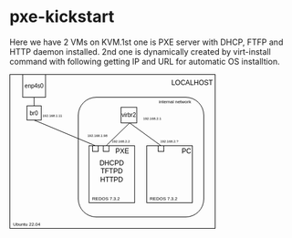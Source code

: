 # pxe-kickstart
Here we have 2 VMs on KVM.1st one is PXE server with DHCP, FTFP and HTTP daemon installed. 2nd one is dynamically created by virt-install command with following getting IP and URL for automatic OS installtion.

<?xml version="1.0" encoding="UTF-8"?>
<!-- Do not edit this file with editors other than draw.io -->
<!DOCTYPE svg PUBLIC "-//W3C//DTD SVG 1.1//EN" "http://www.w3.org/Graphics/SVG/1.1/DTD/svg11.dtd">
<svg xmlns="http://www.w3.org/2000/svg" xmlns:xlink="http://www.w3.org/1999/xlink" version="1.1" width="361px" height="271px" viewBox="-0.5 -0.5 361 271" content="&lt;mxfile modified=&quot;2023-10-06T09:28:56.770Z&quot; host=&quot;Electron&quot; agent=&quot;Mozilla/5.0 (Windows NT 10.0; Win64; x64) AppleWebKit/537.36 (KHTML, like Gecko) draw.io/22.0.2 Chrome/114.0.5735.289 Electron/25.8.4 Safari/537.36&quot; etag=&quot;7oi0egTOuzB7V2tEEL60&quot; version=&quot;22.0.2&quot; type=&quot;device&quot;&gt;&#10;  &lt;diagram id=&quot;l8hXMBHkgcEJcSW0mbfh&quot; name=&quot;Page-1&quot;&gt;&#10;    &lt;mxGraphModel dx=&quot;780&quot; dy=&quot;542&quot; grid=&quot;1&quot; gridSize=&quot;10&quot; guides=&quot;1&quot; tooltips=&quot;1&quot; connect=&quot;1&quot; arrows=&quot;1&quot; fold=&quot;1&quot; page=&quot;1&quot; pageScale=&quot;1&quot; pageWidth=&quot;1169&quot; pageHeight=&quot;827&quot; math=&quot;0&quot; shadow=&quot;0&quot;&gt;&#10;      &lt;root&gt;&#10;        &lt;mxCell id=&quot;0&quot; /&gt;&#10;        &lt;mxCell id=&quot;1&quot; parent=&quot;0&quot; /&gt;&#10;        &lt;mxCell id=&quot;O09P9Mo2gPaad7QKLkJo-1&quot; value=&quot;&quot; style=&quot;rounded=0;whiteSpace=wrap;html=1;fillColor=none;&quot; parent=&quot;1&quot; vertex=&quot;1&quot;&gt;&#10;          &lt;mxGeometry x=&quot;330&quot; y=&quot;170&quot; width=&quot;360&quot; height=&quot;270&quot; as=&quot;geometry&quot; /&gt;&#10;        &lt;/mxCell&gt;&#10;        &lt;mxCell id=&quot;O09P9Mo2gPaad7QKLkJo-56&quot; value=&quot;&quot; style=&quot;rounded=1;whiteSpace=wrap;html=1;fillColor=none;&quot; parent=&quot;1&quot; vertex=&quot;1&quot;&gt;&#10;          &lt;mxGeometry x=&quot;450&quot; y=&quot;210&quot; width=&quot;220&quot; height=&quot;210&quot; as=&quot;geometry&quot; /&gt;&#10;        &lt;/mxCell&gt;&#10;        &lt;mxCell id=&quot;O09P9Mo2gPaad7QKLkJo-26&quot; value=&quot;&quot; style=&quot;whiteSpace=wrap;html=1;aspect=fixed;fillColor=none;&quot; parent=&quot;1&quot; vertex=&quot;1&quot;&gt;&#10;          &lt;mxGeometry x=&quot;352.5&quot; y=&quot;170&quot; width=&quot;40&quot; height=&quot;40&quot; as=&quot;geometry&quot; /&gt;&#10;        &lt;/mxCell&gt;&#10;        &lt;mxCell id=&quot;O09P9Mo2gPaad7QKLkJo-17&quot; value=&quot;LOCALHOST&quot; style=&quot;text;strokeColor=none;align=center;fillColor=none;html=1;verticalAlign=middle;whiteSpace=wrap;rounded=0;&quot; parent=&quot;1&quot; vertex=&quot;1&quot;&gt;&#10;          &lt;mxGeometry x=&quot;610&quot; y=&quot;170&quot; width=&quot;80&quot; height=&quot;30&quot; as=&quot;geometry&quot; /&gt;&#10;        &lt;/mxCell&gt;&#10;        &lt;mxCell id=&quot;O09P9Mo2gPaad7QKLkJo-20&quot; value=&quot;&quot; style=&quot;whiteSpace=wrap;html=1;aspect=fixed;fillColor=none;&quot; parent=&quot;1&quot; vertex=&quot;1&quot;&gt;&#10;          &lt;mxGeometry x=&quot;360&quot; y=&quot;225&quot; width=&quot;25&quot; height=&quot;25&quot; as=&quot;geometry&quot; /&gt;&#10;        &lt;/mxCell&gt;&#10;        &lt;mxCell id=&quot;O09P9Mo2gPaad7QKLkJo-21&quot; value=&quot;&quot; style=&quot;whiteSpace=wrap;html=1;aspect=fixed;fillColor=none;&quot; parent=&quot;1&quot; vertex=&quot;1&quot;&gt;&#10;          &lt;mxGeometry x=&quot;525&quot; y=&quot;227.5&quot; width=&quot;27.5&quot; height=&quot;27.5&quot; as=&quot;geometry&quot; /&gt;&#10;        &lt;/mxCell&gt;&#10;        &lt;mxCell id=&quot;O09P9Mo2gPaad7QKLkJo-22&quot; value=&quot;enp4s0&quot; style=&quot;text;strokeColor=none;align=center;fillColor=none;html=1;verticalAlign=middle;whiteSpace=wrap;rounded=0;fontSize=10;&quot; parent=&quot;1&quot; vertex=&quot;1&quot;&gt;&#10;          &lt;mxGeometry x=&quot;357.5&quot; y=&quot;182.5&quot; width=&quot;30&quot; height=&quot;15&quot; as=&quot;geometry&quot; /&gt;&#10;        &lt;/mxCell&gt;&#10;        &lt;mxCell id=&quot;O09P9Mo2gPaad7QKLkJo-23&quot; value=&quot;virbr2&quot; style=&quot;text;strokeColor=none;align=center;fillColor=none;html=1;verticalAlign=middle;whiteSpace=wrap;rounded=0;fontSize=10;&quot; parent=&quot;1&quot; vertex=&quot;1&quot;&gt;&#10;          &lt;mxGeometry x=&quot;528.75&quot; y=&quot;232.5&quot; width=&quot;20&quot; height=&quot;17.5&quot; as=&quot;geometry&quot; /&gt;&#10;        &lt;/mxCell&gt;&#10;        &lt;mxCell id=&quot;O09P9Mo2gPaad7QKLkJo-27&quot; value=&quot;br0&quot; style=&quot;text;strokeColor=none;align=center;fillColor=none;html=1;verticalAlign=middle;whiteSpace=wrap;rounded=0;fontSize=10;&quot; parent=&quot;1&quot; vertex=&quot;1&quot;&gt;&#10;          &lt;mxGeometry x=&quot;365&quot; y=&quot;227.5&quot; width=&quot;15&quot; height=&quot;20&quot; as=&quot;geometry&quot; /&gt;&#10;        &lt;/mxCell&gt;&#10;        &lt;mxCell id=&quot;O09P9Mo2gPaad7QKLkJo-30&quot; value=&quot;&quot; style=&quot;endArrow=none;html=1;rounded=0;exitX=0.5;exitY=0;exitDx=0;exitDy=0;entryX=0.5;entryY=1;entryDx=0;entryDy=0;&quot; parent=&quot;1&quot; source=&quot;O09P9Mo2gPaad7QKLkJo-20&quot; target=&quot;O09P9Mo2gPaad7QKLkJo-26&quot; edge=&quot;1&quot;&gt;&#10;          &lt;mxGeometry width=&quot;50&quot; height=&quot;50&quot; relative=&quot;1&quot; as=&quot;geometry&quot;&gt;&#10;            &lt;mxPoint x=&quot;412.5&quot; y=&quot;230&quot; as=&quot;sourcePoint&quot; /&gt;&#10;            &lt;mxPoint x=&quot;372.5&quot; y=&quot;170&quot; as=&quot;targetPoint&quot; /&gt;&#10;          &lt;/mxGeometry&gt;&#10;        &lt;/mxCell&gt;&#10;        &lt;mxCell id=&quot;O09P9Mo2gPaad7QKLkJo-31&quot; value=&quot;&quot; style=&quot;rounded=0;whiteSpace=wrap;html=1;fillColor=none;&quot; parent=&quot;1&quot; vertex=&quot;1&quot;&gt;&#10;          &lt;mxGeometry x=&quot;468.75&quot; y=&quot;295&quot; width=&quot;80&quot; height=&quot;100&quot; as=&quot;geometry&quot; /&gt;&#10;        &lt;/mxCell&gt;&#10;        &lt;mxCell id=&quot;O09P9Mo2gPaad7QKLkJo-32&quot; value=&quot;&quot; style=&quot;rounded=0;whiteSpace=wrap;html=1;fillColor=none;&quot; parent=&quot;1&quot; vertex=&quot;1&quot;&gt;&#10;          &lt;mxGeometry x=&quot;570&quot; y=&quot;295&quot; width=&quot;80&quot; height=&quot;100&quot; as=&quot;geometry&quot; /&gt;&#10;        &lt;/mxCell&gt;&#10;        &lt;mxCell id=&quot;O09P9Mo2gPaad7QKLkJo-33&quot; value=&quot;&quot; style=&quot;endArrow=none;html=1;rounded=0;exitX=0.5;exitY=0;exitDx=0;exitDy=0;entryX=0.5;entryY=1;entryDx=0;entryDy=0;&quot; parent=&quot;1&quot; source=&quot;O09P9Mo2gPaad7QKLkJo-47&quot; edge=&quot;1&quot;&gt;&#10;          &lt;mxGeometry width=&quot;50&quot; height=&quot;50&quot; relative=&quot;1&quot; as=&quot;geometry&quot;&gt;&#10;            &lt;mxPoint x=&quot;570&quot; y=&quot;295&quot; as=&quot;sourcePoint&quot; /&gt;&#10;            &lt;mxPoint x=&quot;540&quot; y=&quot;255&quot; as=&quot;targetPoint&quot; /&gt;&#10;          &lt;/mxGeometry&gt;&#10;        &lt;/mxCell&gt;&#10;        &lt;mxCell id=&quot;O09P9Mo2gPaad7QKLkJo-34&quot; value=&quot;&quot; style=&quot;endArrow=none;html=1;rounded=0;exitX=0.5;exitY=0;exitDx=0;exitDy=0;entryX=0.5;entryY=1;entryDx=0;entryDy=0;&quot; parent=&quot;1&quot; source=&quot;O09P9Mo2gPaad7QKLkJo-48&quot; edge=&quot;1&quot;&gt;&#10;          &lt;mxGeometry width=&quot;50&quot; height=&quot;50&quot; relative=&quot;1&quot; as=&quot;geometry&quot;&gt;&#10;            &lt;mxPoint x=&quot;490&quot; y=&quot;305&quot; as=&quot;sourcePoint&quot; /&gt;&#10;            &lt;mxPoint x=&quot;540&quot; y=&quot;255&quot; as=&quot;targetPoint&quot; /&gt;&#10;          &lt;/mxGeometry&gt;&#10;        &lt;/mxCell&gt;&#10;        &lt;mxCell id=&quot;O09P9Mo2gPaad7QKLkJo-35&quot; value=&quot;PXE&quot; style=&quot;text;strokeColor=none;align=center;fillColor=none;html=1;verticalAlign=middle;whiteSpace=wrap;rounded=0;&quot; parent=&quot;1&quot; vertex=&quot;1&quot;&gt;&#10;          &lt;mxGeometry x=&quot;510&quot; y=&quot;295&quot; width=&quot;35&quot; height=&quot;20&quot; as=&quot;geometry&quot; /&gt;&#10;        &lt;/mxCell&gt;&#10;        &lt;mxCell id=&quot;O09P9Mo2gPaad7QKLkJo-37&quot; value=&quot;PC&quot; style=&quot;text;strokeColor=none;align=center;fillColor=none;html=1;verticalAlign=middle;whiteSpace=wrap;rounded=0;&quot; parent=&quot;1&quot; vertex=&quot;1&quot;&gt;&#10;          &lt;mxGeometry x=&quot;630&quot; y=&quot;295&quot; width=&quot;20&quot; height=&quot;20&quot; as=&quot;geometry&quot; /&gt;&#10;        &lt;/mxCell&gt;&#10;        &lt;mxCell id=&quot;O09P9Mo2gPaad7QKLkJo-38&quot; value=&quot;DHCPD&amp;lt;br&amp;gt;TFTPD&amp;lt;br&amp;gt;HTTPD&quot; style=&quot;text;strokeColor=none;align=center;fillColor=none;html=1;verticalAlign=middle;whiteSpace=wrap;rounded=0;&quot; parent=&quot;1&quot; vertex=&quot;1&quot;&gt;&#10;          &lt;mxGeometry x=&quot;468.75&quot; y=&quot;315&quot; width=&quot;80&quot; height=&quot;50&quot; as=&quot;geometry&quot; /&gt;&#10;        &lt;/mxCell&gt;&#10;        &lt;mxCell id=&quot;O09P9Mo2gPaad7QKLkJo-39&quot; value=&quot;&amp;lt;font style=&amp;quot;font-size: 6px;&amp;quot;&amp;gt;192.168.2.1&amp;lt;/font&amp;gt;&quot; style=&quot;text;strokeColor=none;align=center;fillColor=none;html=1;verticalAlign=middle;whiteSpace=wrap;rounded=0;&quot; parent=&quot;1&quot; vertex=&quot;1&quot;&gt;&#10;          &lt;mxGeometry x=&quot;560&quot; y=&quot;240&quot; width=&quot;40&quot; height=&quot;15&quot; as=&quot;geometry&quot; /&gt;&#10;        &lt;/mxCell&gt;&#10;        &lt;mxCell id=&quot;O09P9Mo2gPaad7QKLkJo-40&quot; value=&quot;&amp;lt;font style=&amp;quot;font-size: 6px;&amp;quot;&amp;gt;192.168.2.2&amp;lt;/font&amp;gt;&quot; style=&quot;text;strokeColor=none;align=center;fillColor=none;html=1;verticalAlign=middle;whiteSpace=wrap;rounded=0;&quot; parent=&quot;1&quot; vertex=&quot;1&quot;&gt;&#10;          &lt;mxGeometry x=&quot;505&quot; y=&quot;280&quot; width=&quot;40&quot; height=&quot;15&quot; as=&quot;geometry&quot; /&gt;&#10;        &lt;/mxCell&gt;&#10;        &lt;mxCell id=&quot;O09P9Mo2gPaad7QKLkJo-41&quot; value=&quot;&amp;lt;font style=&amp;quot;font-size: 6px;&amp;quot;&amp;gt;192.168.2.?&amp;lt;/font&amp;gt;&quot; style=&quot;text;strokeColor=none;align=center;fillColor=none;html=1;verticalAlign=middle;whiteSpace=wrap;rounded=0;&quot; parent=&quot;1&quot; vertex=&quot;1&quot;&gt;&#10;          &lt;mxGeometry x=&quot;590&quot; y=&quot;280&quot; width=&quot;40&quot; height=&quot;15&quot; as=&quot;geometry&quot; /&gt;&#10;        &lt;/mxCell&gt;&#10;        &lt;mxCell id=&quot;O09P9Mo2gPaad7QKLkJo-42&quot; value=&quot;&amp;lt;font style=&amp;quot;font-size: 6px;&amp;quot;&amp;gt;192.168.1.11&amp;lt;/font&amp;gt;&quot; style=&quot;text;strokeColor=none;align=center;fillColor=none;html=1;verticalAlign=middle;whiteSpace=wrap;rounded=0;&quot; parent=&quot;1&quot; vertex=&quot;1&quot;&gt;&#10;          &lt;mxGeometry x=&quot;385&quot; y=&quot;235&quot; width=&quot;40&quot; height=&quot;15&quot; as=&quot;geometry&quot; /&gt;&#10;        &lt;/mxCell&gt;&#10;        &lt;mxCell id=&quot;O09P9Mo2gPaad7QKLkJo-43&quot; value=&quot;&amp;lt;font style=&amp;quot;font-size: 6px;&amp;quot;&amp;gt;192.168.1.98&amp;lt;br&amp;gt;&amp;lt;/font&amp;gt;&quot; style=&quot;text;strokeColor=none;align=center;fillColor=none;html=1;verticalAlign=middle;whiteSpace=wrap;rounded=0;&quot; parent=&quot;1&quot; vertex=&quot;1&quot;&gt;&#10;          &lt;mxGeometry x=&quot;463.75&quot; y=&quot;270&quot; width=&quot;40&quot; height=&quot;15&quot; as=&quot;geometry&quot; /&gt;&#10;        &lt;/mxCell&gt;&#10;        &lt;mxCell id=&quot;O09P9Mo2gPaad7QKLkJo-44&quot; value=&quot;&quot; style=&quot;endArrow=none;html=1;rounded=0;exitX=0.5;exitY=0;exitDx=0;exitDy=0;entryX=0.5;entryY=1;entryDx=0;entryDy=0;&quot; parent=&quot;1&quot; source=&quot;O09P9Mo2gPaad7QKLkJo-46&quot; target=&quot;O09P9Mo2gPaad7QKLkJo-20&quot; edge=&quot;1&quot;&gt;&#10;          &lt;mxGeometry width=&quot;50&quot; height=&quot;50&quot; relative=&quot;1&quot; as=&quot;geometry&quot;&gt;&#10;            &lt;mxPoint x=&quot;430&quot; y=&quot;290&quot; as=&quot;sourcePoint&quot; /&gt;&#10;            &lt;mxPoint x=&quot;480&quot; y=&quot;240&quot; as=&quot;targetPoint&quot; /&gt;&#10;          &lt;/mxGeometry&gt;&#10;        &lt;/mxCell&gt;&#10;        &lt;mxCell id=&quot;O09P9Mo2gPaad7QKLkJo-46&quot; value=&quot;&quot; style=&quot;whiteSpace=wrap;html=1;aspect=fixed;fillColor=none;&quot; parent=&quot;1&quot; vertex=&quot;1&quot;&gt;&#10;          &lt;mxGeometry x=&quot;475&quot; y=&quot;295&quot; width=&quot;10&quot; height=&quot;10&quot; as=&quot;geometry&quot; /&gt;&#10;        &lt;/mxCell&gt;&#10;        &lt;mxCell id=&quot;O09P9Mo2gPaad7QKLkJo-47&quot; value=&quot;&quot; style=&quot;whiteSpace=wrap;html=1;aspect=fixed;fillColor=none;&quot; parent=&quot;1&quot; vertex=&quot;1&quot;&gt;&#10;          &lt;mxGeometry x=&quot;493.75&quot; y=&quot;295&quot; width=&quot;10&quot; height=&quot;10&quot; as=&quot;geometry&quot; /&gt;&#10;        &lt;/mxCell&gt;&#10;        &lt;mxCell id=&quot;O09P9Mo2gPaad7QKLkJo-48&quot; value=&quot;&quot; style=&quot;whiteSpace=wrap;html=1;aspect=fixed;fillColor=none;&quot; parent=&quot;1&quot; vertex=&quot;1&quot;&gt;&#10;          &lt;mxGeometry x=&quot;590&quot; y=&quot;295&quot; width=&quot;10&quot; height=&quot;10&quot; as=&quot;geometry&quot; /&gt;&#10;        &lt;/mxCell&gt;&#10;        &lt;mxCell id=&quot;O09P9Mo2gPaad7QKLkJo-50&quot; value=&quot;REDOS 7.3.2&quot; style=&quot;text;strokeColor=none;align=center;fillColor=none;html=1;verticalAlign=middle;whiteSpace=wrap;rounded=0;fontSize=8;&quot; parent=&quot;1&quot; vertex=&quot;1&quot;&gt;&#10;          &lt;mxGeometry x=&quot;468.75&quot; y=&quot;380&quot; width=&quot;60&quot; height=&quot;15&quot; as=&quot;geometry&quot; /&gt;&#10;        &lt;/mxCell&gt;&#10;        &lt;mxCell id=&quot;O09P9Mo2gPaad7QKLkJo-51&quot; value=&quot;REDOS 7.3.2&quot; style=&quot;text;strokeColor=none;align=center;fillColor=none;html=1;verticalAlign=middle;whiteSpace=wrap;rounded=0;fontSize=8;&quot; parent=&quot;1&quot; vertex=&quot;1&quot;&gt;&#10;          &lt;mxGeometry x=&quot;570&quot; y=&quot;380&quot; width=&quot;60&quot; height=&quot;15&quot; as=&quot;geometry&quot; /&gt;&#10;        &lt;/mxCell&gt;&#10;        &lt;mxCell id=&quot;O09P9Mo2gPaad7QKLkJo-52&quot; value=&quot;Ubuntu 22.04&quot; style=&quot;text;strokeColor=none;align=center;fillColor=none;html=1;verticalAlign=middle;whiteSpace=wrap;rounded=0;fontSize=8;&quot; parent=&quot;1&quot; vertex=&quot;1&quot;&gt;&#10;          &lt;mxGeometry x=&quot;330&quot; y=&quot;425&quot; width=&quot;60&quot; height=&quot;15&quot; as=&quot;geometry&quot; /&gt;&#10;        &lt;/mxCell&gt;&#10;        &lt;mxCell id=&quot;O09P9Mo2gPaad7QKLkJo-59&quot; value=&quot;internal network&quot; style=&quot;text;strokeColor=none;align=center;fillColor=none;html=1;verticalAlign=middle;whiteSpace=wrap;rounded=0;fontSize=8;&quot; parent=&quot;1&quot; vertex=&quot;1&quot;&gt;&#10;          &lt;mxGeometry x=&quot;590&quot; y=&quot;210&quot; width=&quot;60&quot; height=&quot;15&quot; as=&quot;geometry&quot; /&gt;&#10;        &lt;/mxCell&gt;&#10;      &lt;/root&gt;&#10;    &lt;/mxGraphModel&gt;&#10;  &lt;/diagram&gt;&#10;&lt;/mxfile&gt;&#10;"><defs/><g><rect x="0" y="0" width="360" height="270" fill="none" stroke="rgb(0, 0, 0)" pointer-events="all"/><rect x="120" y="40" width="220" height="210" rx="31.5" ry="31.5" fill="none" stroke="rgb(0, 0, 0)" pointer-events="all"/><rect x="22.5" y="0" width="40" height="40" fill="none" stroke="rgb(0, 0, 0)" pointer-events="all"/><rect x="280" y="0" width="80" height="30" fill="none" stroke="none" pointer-events="all"/><g transform="translate(-0.5 -0.5)"><switch><foreignObject pointer-events="none" width="100%" height="100%" requiredFeatures="http://www.w3.org/TR/SVG11/feature#Extensibility" style="overflow: visible; text-align: left;"><div xmlns="http://www.w3.org/1999/xhtml" style="display: flex; align-items: unsafe center; justify-content: unsafe center; width: 78px; height: 1px; padding-top: 15px; margin-left: 281px;"><div data-drawio-colors="color: rgb(0, 0, 0); " style="box-sizing: border-box; font-size: 0px; text-align: center;"><div style="display: inline-block; font-size: 12px; font-family: Helvetica; color: rgb(0, 0, 0); line-height: 1.2; pointer-events: all; white-space: normal; overflow-wrap: normal;">LOCALHOST</div></div></div></foreignObject><text x="320" y="19" fill="rgb(0, 0, 0)" font-family="Helvetica" font-size="12px" text-anchor="middle">LOCALHOST</text></switch></g><rect x="30" y="55" width="25" height="25" fill="none" stroke="rgb(0, 0, 0)" pointer-events="all"/><rect x="195" y="57.5" width="27.5" height="27.5" fill="none" stroke="rgb(0, 0, 0)" pointer-events="all"/><rect x="27.5" y="12.5" width="30" height="15" fill="none" stroke="none" pointer-events="all"/><g transform="translate(-0.5 -0.5)"><switch><foreignObject pointer-events="none" width="100%" height="100%" requiredFeatures="http://www.w3.org/TR/SVG11/feature#Extensibility" style="overflow: visible; text-align: left;"><div xmlns="http://www.w3.org/1999/xhtml" style="display: flex; align-items: unsafe center; justify-content: unsafe center; width: 28px; height: 1px; padding-top: 20px; margin-left: 29px;"><div data-drawio-colors="color: rgb(0, 0, 0); " style="box-sizing: border-box; font-size: 0px; text-align: center;"><div style="display: inline-block; font-size: 10px; font-family: Helvetica; color: rgb(0, 0, 0); line-height: 1.2; pointer-events: all; white-space: normal; overflow-wrap: normal;">enp4s0</div></div></div></foreignObject><text x="43" y="23" fill="rgb(0, 0, 0)" font-family="Helvetica" font-size="10px" text-anchor="middle">enp4s0</text></switch></g><rect x="198.75" y="62.5" width="20" height="17.5" fill="none" stroke="none" pointer-events="all"/><g transform="translate(-0.5 -0.5)"><switch><foreignObject pointer-events="none" width="100%" height="100%" requiredFeatures="http://www.w3.org/TR/SVG11/feature#Extensibility" style="overflow: visible; text-align: left;"><div xmlns="http://www.w3.org/1999/xhtml" style="display: flex; align-items: unsafe center; justify-content: unsafe center; width: 18px; height: 1px; padding-top: 71px; margin-left: 200px;"><div data-drawio-colors="color: rgb(0, 0, 0); " style="box-sizing: border-box; font-size: 0px; text-align: center;"><div style="display: inline-block; font-size: 10px; font-family: Helvetica; color: rgb(0, 0, 0); line-height: 1.2; pointer-events: all; white-space: normal; overflow-wrap: normal;">virbr2</div></div></div></foreignObject><text x="209" y="74" fill="rgb(0, 0, 0)" font-family="Helvetica" font-size="10px" text-anchor="middle">virb...</text></switch></g><rect x="35" y="57.5" width="15" height="20" fill="none" stroke="none" pointer-events="all"/><g transform="translate(-0.5 -0.5)"><switch><foreignObject pointer-events="none" width="100%" height="100%" requiredFeatures="http://www.w3.org/TR/SVG11/feature#Extensibility" style="overflow: visible; text-align: left;"><div xmlns="http://www.w3.org/1999/xhtml" style="display: flex; align-items: unsafe center; justify-content: unsafe center; width: 13px; height: 1px; padding-top: 68px; margin-left: 36px;"><div data-drawio-colors="color: rgb(0, 0, 0); " style="box-sizing: border-box; font-size: 0px; text-align: center;"><div style="display: inline-block; font-size: 10px; font-family: Helvetica; color: rgb(0, 0, 0); line-height: 1.2; pointer-events: all; white-space: normal; overflow-wrap: normal;">br0</div></div></div></foreignObject><text x="43" y="71" fill="rgb(0, 0, 0)" font-family="Helvetica" font-size="10px" text-anchor="middle">br0</text></switch></g><path d="M 42.5 55 L 42.5 40" fill="none" stroke="rgb(0, 0, 0)" stroke-miterlimit="10" pointer-events="stroke"/><rect x="138.75" y="125" width="80" height="100" fill="none" stroke="rgb(0, 0, 0)" pointer-events="all"/><rect x="240" y="125" width="80" height="100" fill="none" stroke="rgb(0, 0, 0)" pointer-events="all"/><path d="M 168.75 125 L 210 85" fill="none" stroke="rgb(0, 0, 0)" stroke-miterlimit="10" pointer-events="stroke"/><path d="M 265 125 L 210 85" fill="none" stroke="rgb(0, 0, 0)" stroke-miterlimit="10" pointer-events="stroke"/><rect x="180" y="125" width="35" height="20" fill="none" stroke="none" pointer-events="all"/><g transform="translate(-0.5 -0.5)"><switch><foreignObject pointer-events="none" width="100%" height="100%" requiredFeatures="http://www.w3.org/TR/SVG11/feature#Extensibility" style="overflow: visible; text-align: left;"><div xmlns="http://www.w3.org/1999/xhtml" style="display: flex; align-items: unsafe center; justify-content: unsafe center; width: 33px; height: 1px; padding-top: 135px; margin-left: 181px;"><div data-drawio-colors="color: rgb(0, 0, 0); " style="box-sizing: border-box; font-size: 0px; text-align: center;"><div style="display: inline-block; font-size: 12px; font-family: Helvetica; color: rgb(0, 0, 0); line-height: 1.2; pointer-events: all; white-space: normal; overflow-wrap: normal;">PXE</div></div></div></foreignObject><text x="198" y="139" fill="rgb(0, 0, 0)" font-family="Helvetica" font-size="12px" text-anchor="middle">PXE</text></switch></g><rect x="300" y="125" width="20" height="20" fill="none" stroke="none" pointer-events="all"/><g transform="translate(-0.5 -0.5)"><switch><foreignObject pointer-events="none" width="100%" height="100%" requiredFeatures="http://www.w3.org/TR/SVG11/feature#Extensibility" style="overflow: visible; text-align: left;"><div xmlns="http://www.w3.org/1999/xhtml" style="display: flex; align-items: unsafe center; justify-content: unsafe center; width: 18px; height: 1px; padding-top: 135px; margin-left: 301px;"><div data-drawio-colors="color: rgb(0, 0, 0); " style="box-sizing: border-box; font-size: 0px; text-align: center;"><div style="display: inline-block; font-size: 12px; font-family: Helvetica; color: rgb(0, 0, 0); line-height: 1.2; pointer-events: all; white-space: normal; overflow-wrap: normal;">PC</div></div></div></foreignObject><text x="310" y="139" fill="rgb(0, 0, 0)" font-family="Helvetica" font-size="12px" text-anchor="middle">PC</text></switch></g><rect x="138.75" y="145" width="80" height="50" fill="none" stroke="none" pointer-events="all"/><g transform="translate(-0.5 -0.5)"><switch><foreignObject pointer-events="none" width="100%" height="100%" requiredFeatures="http://www.w3.org/TR/SVG11/feature#Extensibility" style="overflow: visible; text-align: left;"><div xmlns="http://www.w3.org/1999/xhtml" style="display: flex; align-items: unsafe center; justify-content: unsafe center; width: 78px; height: 1px; padding-top: 170px; margin-left: 140px;"><div data-drawio-colors="color: rgb(0, 0, 0); " style="box-sizing: border-box; font-size: 0px; text-align: center;"><div style="display: inline-block; font-size: 12px; font-family: Helvetica; color: rgb(0, 0, 0); line-height: 1.2; pointer-events: all; white-space: normal; overflow-wrap: normal;">DHCPD<br />TFTPD<br />HTTPD</div></div></div></foreignObject><text x="179" y="174" fill="rgb(0, 0, 0)" font-family="Helvetica" font-size="12px" text-anchor="middle">DHCPD...</text></switch></g><rect x="230" y="70" width="40" height="15" fill="none" stroke="none" pointer-events="all"/><g transform="translate(-0.5 -0.5)"><switch><foreignObject pointer-events="none" width="100%" height="100%" requiredFeatures="http://www.w3.org/TR/SVG11/feature#Extensibility" style="overflow: visible; text-align: left;"><div xmlns="http://www.w3.org/1999/xhtml" style="display: flex; align-items: unsafe center; justify-content: unsafe center; width: 38px; height: 1px; padding-top: 78px; margin-left: 231px;"><div data-drawio-colors="color: rgb(0, 0, 0); " style="box-sizing: border-box; font-size: 0px; text-align: center;"><div style="display: inline-block; font-size: 12px; font-family: Helvetica; color: rgb(0, 0, 0); line-height: 1.2; pointer-events: all; white-space: normal; overflow-wrap: normal;"><font style="font-size: 6px;">192.168.2.1</font></div></div></div></foreignObject><text x="250" y="81" fill="rgb(0, 0, 0)" font-family="Helvetica" font-size="12px" text-anchor="middle">192.16...</text></switch></g><rect x="175" y="110" width="40" height="15" fill="none" stroke="none" pointer-events="all"/><g transform="translate(-0.5 -0.5)"><switch><foreignObject pointer-events="none" width="100%" height="100%" requiredFeatures="http://www.w3.org/TR/SVG11/feature#Extensibility" style="overflow: visible; text-align: left;"><div xmlns="http://www.w3.org/1999/xhtml" style="display: flex; align-items: unsafe center; justify-content: unsafe center; width: 38px; height: 1px; padding-top: 118px; margin-left: 176px;"><div data-drawio-colors="color: rgb(0, 0, 0); " style="box-sizing: border-box; font-size: 0px; text-align: center;"><div style="display: inline-block; font-size: 12px; font-family: Helvetica; color: rgb(0, 0, 0); line-height: 1.2; pointer-events: all; white-space: normal; overflow-wrap: normal;"><font style="font-size: 6px;">192.168.2.2</font></div></div></div></foreignObject><text x="195" y="121" fill="rgb(0, 0, 0)" font-family="Helvetica" font-size="12px" text-anchor="middle">192.16...</text></switch></g><rect x="260" y="110" width="40" height="15" fill="none" stroke="none" pointer-events="all"/><g transform="translate(-0.5 -0.5)"><switch><foreignObject pointer-events="none" width="100%" height="100%" requiredFeatures="http://www.w3.org/TR/SVG11/feature#Extensibility" style="overflow: visible; text-align: left;"><div xmlns="http://www.w3.org/1999/xhtml" style="display: flex; align-items: unsafe center; justify-content: unsafe center; width: 38px; height: 1px; padding-top: 118px; margin-left: 261px;"><div data-drawio-colors="color: rgb(0, 0, 0); " style="box-sizing: border-box; font-size: 0px; text-align: center;"><div style="display: inline-block; font-size: 12px; font-family: Helvetica; color: rgb(0, 0, 0); line-height: 1.2; pointer-events: all; white-space: normal; overflow-wrap: normal;"><font style="font-size: 6px;">192.168.2.?</font></div></div></div></foreignObject><text x="280" y="121" fill="rgb(0, 0, 0)" font-family="Helvetica" font-size="12px" text-anchor="middle">192.16...</text></switch></g><rect x="55" y="65" width="40" height="15" fill="none" stroke="none" pointer-events="all"/><g transform="translate(-0.5 -0.5)"><switch><foreignObject pointer-events="none" width="100%" height="100%" requiredFeatures="http://www.w3.org/TR/SVG11/feature#Extensibility" style="overflow: visible; text-align: left;"><div xmlns="http://www.w3.org/1999/xhtml" style="display: flex; align-items: unsafe center; justify-content: unsafe center; width: 38px; height: 1px; padding-top: 73px; margin-left: 56px;"><div data-drawio-colors="color: rgb(0, 0, 0); " style="box-sizing: border-box; font-size: 0px; text-align: center;"><div style="display: inline-block; font-size: 12px; font-family: Helvetica; color: rgb(0, 0, 0); line-height: 1.2; pointer-events: all; white-space: normal; overflow-wrap: normal;"><font style="font-size: 6px;">192.168.1.11</font></div></div></div></foreignObject><text x="75" y="76" fill="rgb(0, 0, 0)" font-family="Helvetica" font-size="12px" text-anchor="middle">192.16...</text></switch></g><rect x="133.75" y="100" width="40" height="15" fill="none" stroke="none" pointer-events="all"/><g transform="translate(-0.5 -0.5)"><switch><foreignObject pointer-events="none" width="100%" height="100%" requiredFeatures="http://www.w3.org/TR/SVG11/feature#Extensibility" style="overflow: visible; text-align: left;"><div xmlns="http://www.w3.org/1999/xhtml" style="display: flex; align-items: unsafe center; justify-content: unsafe center; width: 38px; height: 1px; padding-top: 108px; margin-left: 135px;"><div data-drawio-colors="color: rgb(0, 0, 0); " style="box-sizing: border-box; font-size: 0px; text-align: center;"><div style="display: inline-block; font-size: 12px; font-family: Helvetica; color: rgb(0, 0, 0); line-height: 1.2; pointer-events: all; white-space: normal; overflow-wrap: normal;"><font style="font-size: 6px;">192.168.1.98<br /></font></div></div></div></foreignObject><text x="154" y="111" fill="rgb(0, 0, 0)" font-family="Helvetica" font-size="12px" text-anchor="middle">192.16...</text></switch></g><path d="M 150 125 L 42.5 80" fill="none" stroke="rgb(0, 0, 0)" stroke-miterlimit="10" pointer-events="stroke"/><rect x="145" y="125" width="10" height="10" fill="none" stroke="rgb(0, 0, 0)" pointer-events="all"/><rect x="163.75" y="125" width="10" height="10" fill="none" stroke="rgb(0, 0, 0)" pointer-events="all"/><rect x="260" y="125" width="10" height="10" fill="none" stroke="rgb(0, 0, 0)" pointer-events="all"/><rect x="138.75" y="210" width="60" height="15" fill="none" stroke="none" pointer-events="all"/><g transform="translate(-0.5 -0.5)"><switch><foreignObject pointer-events="none" width="100%" height="100%" requiredFeatures="http://www.w3.org/TR/SVG11/feature#Extensibility" style="overflow: visible; text-align: left;"><div xmlns="http://www.w3.org/1999/xhtml" style="display: flex; align-items: unsafe center; justify-content: unsafe center; width: 58px; height: 1px; padding-top: 218px; margin-left: 140px;"><div data-drawio-colors="color: rgb(0, 0, 0); " style="box-sizing: border-box; font-size: 0px; text-align: center;"><div style="display: inline-block; font-size: 8px; font-family: Helvetica; color: rgb(0, 0, 0); line-height: 1.2; pointer-events: all; white-space: normal; overflow-wrap: normal;">REDOS 7.3.2</div></div></div></foreignObject><text x="169" y="220" fill="rgb(0, 0, 0)" font-family="Helvetica" font-size="8px" text-anchor="middle">REDOS 7.3.2</text></switch></g><rect x="240" y="210" width="60" height="15" fill="none" stroke="none" pointer-events="all"/><g transform="translate(-0.5 -0.5)"><switch><foreignObject pointer-events="none" width="100%" height="100%" requiredFeatures="http://www.w3.org/TR/SVG11/feature#Extensibility" style="overflow: visible; text-align: left;"><div xmlns="http://www.w3.org/1999/xhtml" style="display: flex; align-items: unsafe center; justify-content: unsafe center; width: 58px; height: 1px; padding-top: 218px; margin-left: 241px;"><div data-drawio-colors="color: rgb(0, 0, 0); " style="box-sizing: border-box; font-size: 0px; text-align: center;"><div style="display: inline-block; font-size: 8px; font-family: Helvetica; color: rgb(0, 0, 0); line-height: 1.2; pointer-events: all; white-space: normal; overflow-wrap: normal;">REDOS 7.3.2</div></div></div></foreignObject><text x="270" y="220" fill="rgb(0, 0, 0)" font-family="Helvetica" font-size="8px" text-anchor="middle">REDOS 7.3.2</text></switch></g><rect x="0" y="255" width="60" height="15" fill="none" stroke="none" pointer-events="all"/><g transform="translate(-0.5 -0.5)"><switch><foreignObject pointer-events="none" width="100%" height="100%" requiredFeatures="http://www.w3.org/TR/SVG11/feature#Extensibility" style="overflow: visible; text-align: left;"><div xmlns="http://www.w3.org/1999/xhtml" style="display: flex; align-items: unsafe center; justify-content: unsafe center; width: 58px; height: 1px; padding-top: 263px; margin-left: 1px;"><div data-drawio-colors="color: rgb(0, 0, 0); " style="box-sizing: border-box; font-size: 0px; text-align: center;"><div style="display: inline-block; font-size: 8px; font-family: Helvetica; color: rgb(0, 0, 0); line-height: 1.2; pointer-events: all; white-space: normal; overflow-wrap: normal;">Ubuntu 22.04</div></div></div></foreignObject><text x="30" y="265" fill="rgb(0, 0, 0)" font-family="Helvetica" font-size="8px" text-anchor="middle">Ubuntu 22.04</text></switch></g><rect x="260" y="40" width="60" height="15" fill="none" stroke="none" pointer-events="all"/><g transform="translate(-0.5 -0.5)"><switch><foreignObject pointer-events="none" width="100%" height="100%" requiredFeatures="http://www.w3.org/TR/SVG11/feature#Extensibility" style="overflow: visible; text-align: left;"><div xmlns="http://www.w3.org/1999/xhtml" style="display: flex; align-items: unsafe center; justify-content: unsafe center; width: 58px; height: 1px; padding-top: 48px; margin-left: 261px;"><div data-drawio-colors="color: rgb(0, 0, 0); " style="box-sizing: border-box; font-size: 0px; text-align: center;"><div style="display: inline-block; font-size: 8px; font-family: Helvetica; color: rgb(0, 0, 0); line-height: 1.2; pointer-events: all; white-space: normal; overflow-wrap: normal;">internal network</div></div></div></foreignObject><text x="290" y="50" fill="rgb(0, 0, 0)" font-family="Helvetica" font-size="8px" text-anchor="middle">internal netwo...</text></switch></g></g><switch><g requiredFeatures="http://www.w3.org/TR/SVG11/feature#Extensibility"/><a transform="translate(0,-5)" xlink:href="https://www.drawio.com/doc/faq/svg-export-text-problems" target="_blank"><text text-anchor="middle" font-size="10px" x="50%" y="100%">Text is not SVG - cannot display</text></a></switch></svg>
